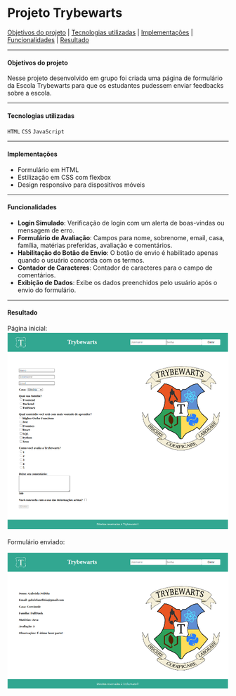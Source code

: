 # Projeto Trybewarts

[Objetivos do projeto](#objetivos-do-projeto) | [Tecnologias utilizadas](#tecnologias-utilizadas) | [Implementações](#implementações) | [Funcionalidades](#funcionalidades) | [Resultado](#resultado)

---

#### Objetivos do projeto

Nesse projeto desenvolvido em grupo foi criada uma página de formulário da Escola Trybewarts para que os estudantes pudessem enviar feedbacks sobre a escola.

---

#### Tecnologias utilizadas

`HTML`
`CSS`
`JavaScript`

---

#### Implementações

- Formulário em HTML
- Estilização em CSS com flexbox
- Design responsivo para dispositivos móveis

---

#### Funcionalidades

- **Login Simulado**: Verificação de login com um alerta de boas-vindas ou mensagem de erro.
- **Formulário de Avaliação**: Campos para nome, sobrenome, email, casa, família, matérias preferidas, avaliação e comentários.
- **Habilitação do Botão de Envio**: O botão de envio é habilitado apenas quando o usuário concorda com os termos.
- **Contador de Caracteres**: Contador de caracteres para o campo de comentários.
- **Exibição de Dados**: Exibe os dados preenchidos pelo usuário após o envio do formulário.

---

#### Resultado
Página inicial:
![resultado](./images/doc/resultado.png)

Formulário enviado:

![resultado preenchido](./images/doc/resultado-preenchido.png)
